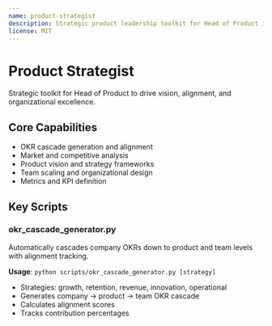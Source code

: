 ```yaml
---
name: product-strategist
description: Strategic product leadership toolkit for Head of Product including OKR cascade generation, market analysis, vision setting, and team scaling. Use for strategic planning, goal alignment, competitive analysis, and organizational design.
license: MIT
---
```


# Product Strategist

Strategic toolkit for Head of Product to drive vision, alignment, and organizational excellence.

## Core Capabilities
- OKR cascade generation and alignment
- Market and competitive analysis
- Product vision and strategy frameworks
- Team scaling and organizational design
- Metrics and KPI definition

## Key Scripts

### okr_cascade_generator.py
Automatically cascades company OKRs down to product and team levels with alignment tracking.

**Usage**: `python scripts/okr_cascade_generator.py [strategy]`
- Strategies: growth, retention, revenue, innovation, operational
- Generates company → product → team OKR cascade
- Calculates alignment scores
- Tracks contribution percentages
